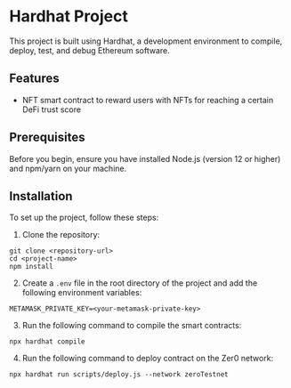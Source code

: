 # Hardhat Project

This project is built using Hardhat, a development environment to compile, deploy, test, and debug Ethereum software.

## Features

- NFT smart contract to reward users with NFTs for reaching a certain DeFi trust score


## Prerequisites

Before you begin, ensure you have installed Node.js (version 12 or higher) and npm/yarn on your machine.

## Installation

To set up the project, follow these steps:

1. Clone the repository:
  ```shell
  git clone <repository-url>
  cd <project-name>
  npm install
  ```

2. Create a `.env` file in the root directory of the project and add the following environment variables:
  ```shell
  METAMASK_PRIVATE_KEY=<your-metamask-private-key>
  ```

3. Run the following command to compile the smart contracts:
  ```shell
  npx hardhat compile
  ```

4. Run the following command to deploy contract on the Zer0 network:
  ```shell
  npx hardhat run scripts/deploy.js --network zeroTestnet
  ```